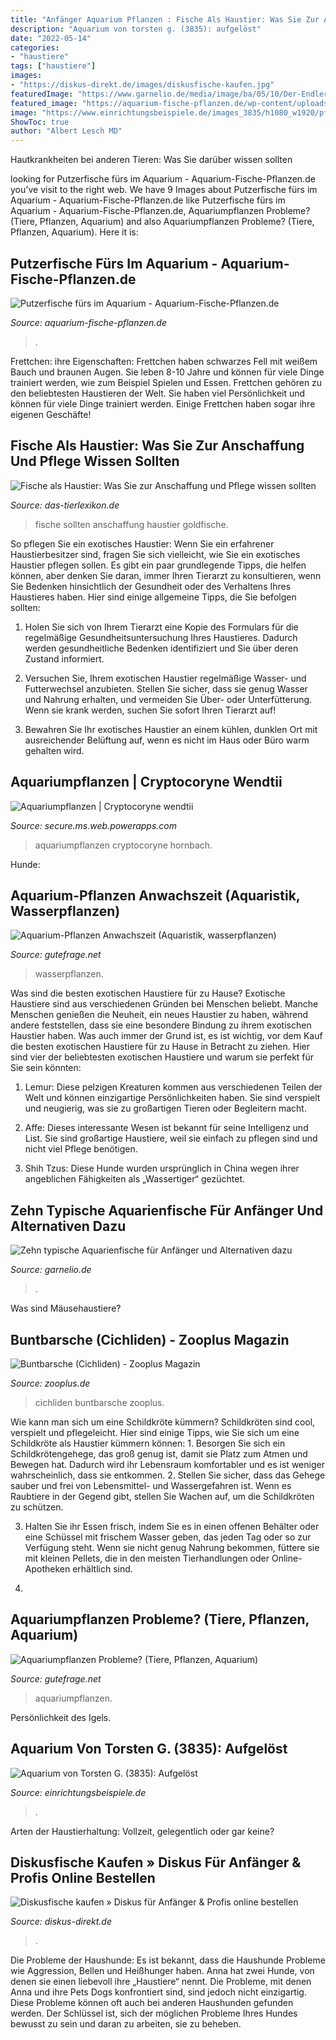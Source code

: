 ```yaml
---
title: "Anfänger Aquarium Pflanzen : Fische Als Haustier: Was Sie Zur Anschaffung Und Pflege Wissen Sollten"
description: "Aquarium von torsten g. (3835): aufgelöst"
date: "2022-05-14"
categories:
- "haustiere"
tags: ["haustiere"]
images:
- "https://diskus-direkt.de/images/diskusfische-kaufen.jpg"
featuredImage: "https://www.garnelio.de/media/image/ba/05/10/Der-Endler-Guppy.jpg"
featured_image: "https://aquarium-fische-pflanzen.de/wp-content/uploads/2019/01/welse-gegen-algen-im-aquarium.jpg"
image: "https://www.einrichtungsbeispiele.de/images_3835/h1080_w1920/pflanzen-im-aquarium-aufgeloest__efad544fd5f55064a16faa69677ea269.jpg"
ShowToc: true
author: "Albert Lesch MD"
---
```



Hautkrankheiten bei anderen Tieren: Was Sie darüber wissen sollten

	

		
looking for Putzerfische fürs im Aquarium - Aquarium-Fische-Pflanzen.de you've visit to the right web. We have 9 Images about Putzerfische fürs im Aquarium - Aquarium-Fische-Pflanzen.de like Putzerfische fürs im Aquarium - Aquarium-Fische-Pflanzen.de, Aquariumpflanzen Probleme? (Tiere, Pflanzen, Aquarium) and also Aquariumpflanzen Probleme? (Tiere, Pflanzen, Aquarium). Here it is:
		
    
## Putzerfische Fürs Im Aquarium - Aquarium-Fische-Pflanzen.de

<img loading=lazy src="https://aquarium-fische-pflanzen.de/wp-content/uploads/2019/01/welse-gegen-algen-im-aquarium.jpg" onerror="this.onerror=null;this.src='https://tse1.mm.bing.net/th?id=OIP.hbX335hbai-wbbWc-_gd5AHaEN&amp;pid=15.1';" alt="Putzerfische fürs im Aquarium - Aquarium-Fische-Pflanzen.de">

_Source: aquarium-fische-pflanzen.de_

>. 

	

Frettchen: ihre Eigenschaften: Frettchen haben schwarzes Fell mit weißem Bauch und braunen Augen. Sie leben 8-10 Jahre und können für viele Dinge trainiert werden, wie zum Beispiel Spielen und Essen.
Frettchen gehören zu den beliebtesten Haustieren der Welt. Sie haben viel Persönlichkeit und können für viele Dinge trainiert werden. Einige Frettchen haben sogar ihre eigenen Geschäfte!

    
## Fische Als Haustier: Was Sie Zur Anschaffung Und Pflege Wissen Sollten

<img loading=lazy src="https://www.das-tierlexikon.de/wp-content/uploads/2018/06/goldfische-in-aquarium-1024x682.jpeg" onerror="this.onerror=null;this.src='https://tse1.mm.bing.net/th?id=OIP.3T9GbsnQCq75A6rNezJe1gHaE7&amp;pid=15.1';" alt="Fische als Haustier: Was Sie zur Anschaffung und Pflege wissen sollten">

_Source: das-tierlexikon.de_

>fische sollten anschaffung haustier goldfische. 

	

So pflegen Sie ein exotisches Haustier:
Wenn Sie ein erfahrener Haustierbesitzer sind, fragen Sie sich vielleicht, wie Sie ein exotisches Haustier pflegen sollen. Es gibt ein paar grundlegende Tipps, die helfen können, aber denken Sie daran, immer Ihren Tierarzt zu konsultieren, wenn Sie Bedenken hinsichtlich der Gesundheit oder des Verhaltens Ihres Haustieres haben. Hier sind einige allgemeine Tipps, die Sie befolgen sollten:
1. Holen Sie sich von Ihrem Tierarzt eine Kopie des Formulars für die regelmäßige Gesundheitsuntersuchung Ihres Haustieres. Dadurch werden gesundheitliche Bedenken identifiziert und Sie über deren Zustand informiert.

2. Versuchen Sie, Ihrem exotischen Haustier regelmäßige Wasser- und Futterwechsel anzubieten. Stellen Sie sicher, dass sie genug Wasser und Nahrung erhalten, und vermeiden Sie Über- oder Unterfütterung. Wenn sie krank werden, suchen Sie sofort Ihren Tierarzt auf!

3. Bewahren Sie Ihr exotisches Haustier an einem kühlen, dunklen Ort mit ausreichender Belüftung auf, wenn es nicht im Haus oder Büro warm gehalten wird.

    
## Aquariumpflanzen | Cryptocoryne Wendtii

<img loading=lazy src="https://www.aquariumpflanzen.net/out/pictures/zmbwysiwygeditor/pflanzenbild.jpeg" onerror="this.onerror=null;this.src='https://tse4.mm.bing.net/th?id=OIP.QMd65Os028egz8jAJDFe0gHaFj&amp;pid=15.1';" alt="Aquariumpflanzen | Cryptocoryne wendtii">

_Source: secure.ms.web.powerapps.com_

>aquariumpflanzen cryptocoryne hornbach. 

	

Hunde:

    
## Aquarium-Pflanzen Anwachszeit (Aquaristik, Wasserpflanzen)

<img loading=lazy src="https://images.gutefrage.net/media/fragen/bilder/aquarium-pflanzen-anwachszeit/1_big.jpg?v=1308935482000" onerror="this.onerror=null;this.src='https://tse2.mm.bing.net/th?id=OIP.ZsHf8VsWJmdSV9LEV1x2JAHaFj&amp;pid=15.1';" alt="Aquarium-Pflanzen Anwachszeit (Aquaristik, wasserpflanzen)">

_Source: gutefrage.net_

>wasserpflanzen. 

	

Was sind die besten exotischen Haustiere für zu Hause?
Exotische Haustiere sind aus verschiedenen Gründen bei Menschen beliebt. Manche Menschen genießen die Neuheit, ein neues Haustier zu haben, während andere feststellen, dass sie eine besondere Bindung zu ihrem exotischen Haustier haben. Was auch immer der Grund ist, es ist wichtig, vor dem Kauf die besten exotischen Haustiere für zu Hause in Betracht zu ziehen. Hier sind vier der beliebtesten exotischen Haustiere und warum sie perfekt für Sie sein könnten:
1. Lemur: Diese pelzigen Kreaturen kommen aus verschiedenen Teilen der Welt und können einzigartige Persönlichkeiten haben. Sie sind verspielt und neugierig, was sie zu großartigen Tieren oder Begleitern macht.

2. Affe: Dieses interessante Wesen ist bekannt für seine Intelligenz und List. Sie sind großartige Haustiere, weil sie einfach zu pflegen sind und nicht viel Pflege benötigen.

3. Shih Tzus: Diese Hunde wurden ursprünglich in China wegen ihrer angeblichen Fähigkeiten als „Wassertiger“ gezüchtet.

    
## Zehn Typische Aquarienfische Für Anfänger Und Alternativen Dazu

<img loading=lazy src="https://www.garnelio.de/media/image/ba/05/10/Der-Endler-Guppy.jpg" onerror="this.onerror=null;this.src='https://tse3.mm.bing.net/th?id=OIP.hmfelPErRUjMF6CeWuneHgHaF7&amp;pid=15.1';" alt="Zehn typische Aquarienfische für Anfänger und Alternativen dazu">

_Source: garnelio.de_

>. 

	

Was sind Mäusehaustiere?

    
## Buntbarsche (Cichliden) - Zooplus Magazin

<img loading=lazy src="http://www.zooplus.de/magazin/wp-content/uploads/2017/03/fotolia_139436038.jpg" onerror="this.onerror=null;this.src='https://tse2.mm.bing.net/th?id=OIP.bnk04piNp1HVATSLv96pFAHaE7&amp;pid=15.1';" alt="Buntbarsche (Cichliden) - Zooplus Magazin">

_Source: zooplus.de_

>cichliden buntbarsche zooplus. 

	

Wie kann man sich um eine Schildkröte kümmern?
Schildkröten sind cool, verspielt und pflegeleicht. Hier sind einige Tipps, wie Sie sich um eine Schildkröte als Haustier kümmern können: 1. Besorgen Sie sich ein Schildkrötengehege, das groß genug ist, damit sie Platz zum Atmen und Bewegen hat. Dadurch wird ihr Lebensraum komfortabler und es ist weniger wahrscheinlich, dass sie entkommen.
2. Stellen Sie sicher, dass das Gehege sauber und frei von Lebensmittel- und Wassergefahren ist. Wenn es Raubtiere in der Gegend gibt, stellen Sie Wachen auf, um die Schildkröten zu schützen.

3. Halten Sie ihr Essen frisch, indem Sie es in einen offenen Behälter oder eine Schüssel mit frischem Wasser geben, das jeden Tag oder so zur Verfügung steht. Wenn sie nicht genug Nahrung bekommen, füttere sie mit kleinen Pellets, die in den meisten Tierhandlungen oder Online-Apotheken erhältlich sind.

4.

    
## Aquariumpflanzen Probleme? (Tiere, Pflanzen, Aquarium)

<img loading=lazy src="https://images.gutefrage.net/media/fragen/bilder/aquariumpflanzen-probleme/3_original.jpg?v=1524765676000" onerror="this.onerror=null;this.src='https://tse2.mm.bing.net/th?id=OIP.TTV0JXqPa8Fm3ZGREg4sFwHaHa&amp;pid=15.1';" alt="Aquariumpflanzen Probleme? (Tiere, Pflanzen, Aquarium)">

_Source: gutefrage.net_

>aquariumpflanzen. 

	

Persönlichkeit des Igels.

    
## Aquarium Von Torsten G. (3835): Aufgelöst

<img loading=lazy src="https://www.einrichtungsbeispiele.de/images_3835/h1080_w1920/pflanzen-im-aquarium-aufgeloest__efad544fd5f55064a16faa69677ea269.jpg" onerror="this.onerror=null;this.src='https://tse2.mm.bing.net/th?id=OIP.qT2MxalwogMuPwC_K1A65gHaFj&amp;pid=15.1';" alt="Aquarium von Torsten G. (3835): Aufgelöst">

_Source: einrichtungsbeispiele.de_

>. 

	

Arten der Haustierhaltung: Vollzeit, gelegentlich oder gar keine?

    
## Diskusfische Kaufen » Diskus Für Anfänger &amp; Profis Online Bestellen

<img loading=lazy src="https://diskus-direkt.de/images/diskusfische-kaufen.jpg" onerror="this.onerror=null;this.src='https://tse1.mm.bing.net/th?id=OIP.8_e0KV__Cq3dw5hwwcOOhgHaHa&amp;pid=15.1';" alt="Diskusfische kaufen » Diskus für Anfänger &amp; Profis online bestellen">

_Source: diskus-direkt.de_

>. 

	

Die Probleme der Haushunde: Es ist bekannt, dass die Haushunde Probleme wie Aggression, Bellen und Heißhunger haben.
Anna hat zwei Hunde, von denen sie einen liebevoll ihre „Haustiere“ nennt. Die Probleme, mit denen Anna und ihre Pets Dogs konfrontiert sind, sind jedoch nicht einzigartig. Diese Probleme können oft auch bei anderen Haushunden gefunden werden. Der Schlüssel ist, sich der möglichen Probleme Ihres Hundes bewusst zu sein und daran zu arbeiten, sie zu beheben.

